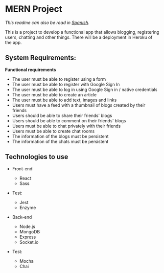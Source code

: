 # MERN Project

*This readme can also be read in [Spanish](README-es.md).*

This is a project to develop a functional app that allows blogging, registering users, chatting and other things. There will be a deployment in Heroku of the app.

## System Requirements:

**Functional requirements**

- The user must be able to register using a form
- The user must be able to register with Google Sign In
- The user must be able to log in using Google Sign in / native credentials
- The user must be able to create an article
- The user must be able to add text, images and links
- Users must have a feed with a thumbnail of blogs created by their friends
- Users should be able to share their friends' blogs
- Users should be able to comment on their friends' blogs
- Users must be able to chat privately with their friends
- Users must be able to create chat rooms
- The information of the blogs must be persistent
- The information of the chats must be persistent

## Technologies to use

- Front-end
  - React
  - Sass

- Test:
  - Jest
  - Enzyme

- Back-end
  - Node.js
  - MongoDB
  - Express
  - Socket.io

- Test:
  - Mocha
  - Chai
